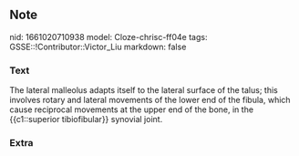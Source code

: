 ## Note
nid: 1661020710938
model: Cloze-chrisc-ff04e
tags: GSSE::!Contributor::Victor_Liu
markdown: false

### Text
The lateral malleolus adapts itself to the lateral surface of the talus; this involves rotary and lateral movements of the lower end of the fibula, which cause reciprocal movements at the upper end of the bone, in the {{c1::superior tibiofibular}} synovial joint.

### Extra

